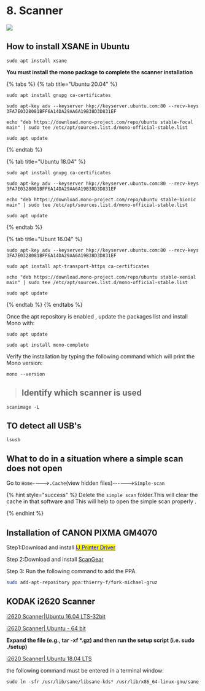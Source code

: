 # 8. Scanner

![](../.gitbook/assets/8898-document-scanner.gif)

## How to install XSANE in Ubuntu

```
sudo apt install xsane
```

**You must install the mono package to complete the scanner installation**

{% tabs %}
{% tab title="Ubuntu 20.04" %}
```
sudo apt install gnupg ca-certificates
```

```
sudo apt-key adv --keyserver hkp://keyserver.ubuntu.com:80 --recv-keys 3FA7E0328081BFF6A14DA29AA6A19B38D3D831EF
```

```
echo "deb https://download.mono-project.com/repo/ubuntu stable-focal main" | sudo tee /etc/apt/sources.list.d/mono-official-stable.list
```

```
sudo apt update
```


{% endtab %}

{% tab title="Ubuntu 18.04" %}
```
sudo apt install gnupg ca-certificates
```

```
sudo apt-key adv --keyserver hkp://keyserver.ubuntu.com:80 --recv-keys 3FA7E0328081BFF6A14DA29AA6A19B38D3D831EF
```

```
echo "deb https://download.mono-project.com/repo/ubuntu stable-bionic main" | sudo tee /etc/apt/sources.list.d/mono-official-stable.list
```

```
sudo apt update
```


{% endtab %}

{% tab title="Ubunt 16.04" %}
```
sudo apt-key adv --keyserver hkp://keyserver.ubuntu.com:80 --recv-keys 3FA7E0328081BFF6A14DA29AA6A19B38D3D831EF

```

```
sudo apt install apt-transport-https ca-certificates
```

```
echo "deb https://download.mono-project.com/repo/ubuntu stable-xenial main" | sudo tee /etc/apt/sources.list.d/mono-official-stable.list

```

```
sudo apt update
```
{% endtab %}
{% endtabs %}

Once the apt repository is enabled , update the packages list and install Mono with:

```
sudo apt update
```

```
sudo apt install mono-complete
```

Verify the installation by typing the following command which will print the Mono version:

```
mono --version
```



> ## Identify which scanner is used

```
scanimage -L
```



## TO detect all USB's

```
lsusb
```

## What to do in a situation where a simple scan does not open

Go to `Home`---->`.Cache`(view hidden files)------>`Simple-scan`

{% hint style="success" %}
Delete the `simple scan` folder.This will clear the cache in that software and This will help to open the simple scan properly .


{% endhint %}

## Installation of CANON PIXMA GM4070

Step1:Download and install [<mark style="color:blue;">IJ Printer Driver</mark>](https://in.canon/en/support/0101073801?model=3111C)

Step 2:Download and install [ScanGear](https://in.canon/en/support/0101074101?model=3111C)

Step 3: Run the following command to add the PPA.

```bash
sudo add-apt-repository ppa:thierry-f/fork-michael-gruz
```

## KODAK i2620 Scanner

[i2620 Scanner|Ubuntu 16.04 LTS-32bit](https://resources.kodakalaris.com/docimaging/drivers/LinuxSoftware\_i2000\_v4.14.i586.deb.tar.gz)

[i2620 Scanner| Ubuntu - 64 bit](https://resources.kodakalaris.com/docimaging/drivers/LinuxSoftware\_i2000\_v4.14.x86\_64.deb.tar.gz)

**Expand the file (e.g., tar -xf \*.gz) and then run the setup script (i.e. sudo ./setup)**

[i2620 Scanner| Ubuntu 18.04 LTS](https://resources.kodakalaris.com/docimaging/drivers/LinuxSoftware\_i2000\_v4.14.x86\_64.deb.tar.gz)&#x20;

the following command must be entered in a terminal window:

```
sudo ln -sfr /usr/lib/sane/libsane-kds* /usr/lib/x86_64-linux-gnu/sane
```

